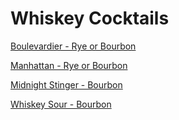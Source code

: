 # Whiskey Cocktails

[Boulevardier - Rye or Bourbon](./Boulevardier.md)

[Manhattan - Rye or Bourbon](./Manhattan.md)

[Midnight Stinger - Bourbon](./MidnightStinger.md)

[Whiskey Sour - Bourbon](./WhiskeySour.md)